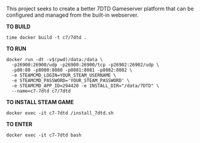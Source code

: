 This project seeks to create a better 7DTD Gameserver platform that can be configured and managed from the built-in webserver.

**TO BUILD**

```
time docker build -t c7/7dtd .
```

**TO RUN**

```
docker run -dt -v$(pwd)/data:/data \
  -p26900:26900/udp -p26900:26900/tcp -p26902:26902/udp \
  -p80:80 -p8080:8080 -p8081:8081 -p8082:8082 \
  -e STEAMCMD_LOGIN=YOUR_STEAM_USERNAME \
  -e STEAMCMD_PASSWORD='YOUR_STEAM_PASSWORD' \
  -e STEAMCMD_APP_ID=294420 -e INSTALL_DIR="/data/7DTD" \
  --name=c7-7dtd c7/7dtd
```

**TO INSTALL STEAM GAME**

```
docker exec -it c7-7dtd /install_7dtd.sh
```

**TO ENTER**

```
docker exec -it c7-7dtd bash
```
